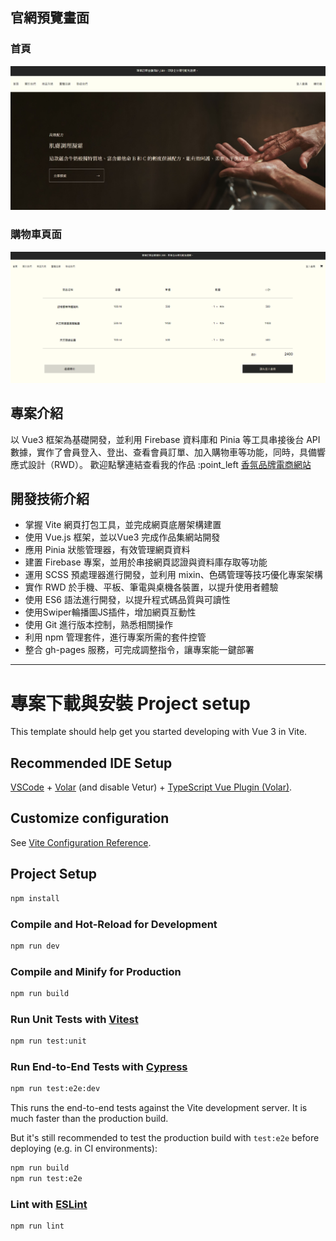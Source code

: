 ## 官網預覽畫面 

### 首頁 
![Screenshot of a comment on a GitHub issue showing an image, added in the Markdown, of an Octocat smiling and raising a tentacle.](https://github.com/zzliou/Das-Parfum/blob/157f52dc148514a4b755f56f547bb0d1d353d2cd/%E6%9C%AA%E5%91%BD%E5%90%8D.jpg)

### 購物車頁面
![Screenshot of a comment on a GitHub issue showing an image, added in the Markdown, of an Octocat smiling and raising a tentacle.](https://github.com/zzliou/Das-Parfum/blob/b1ccb60a11489a545369b970054d66efbcb780aa/FireShot%20Capture%20423%20-%20Alles%20Gute%EF%BD%9C%E5%BE%B7%E5%9C%8B%E9%A6%99%E6%B0%9B%E5%93%81%E7%89%8C%20-%20zzliou.github.io.png)

## 專案介紹 

以 Vue3 框架為基礎開發，並利用 Firebase 資料庫和 Pinia 等工具串接後台 API 數據，實作了會員登入、登出、查看會員訂單、加入購物車等功能，同時，具備響應式設計（RWD）。
歡迎點擊連結查看我的作品	:point_left [香氛品牌電商網站](https://zzliou.github.io/Das-Parfum/#/home)

## 開發技術介紹

* 掌握 Vite 網頁打包工具，並完成網頁底層架構建置
* 使用 Vue.js 框架，並以Vue3 完成作品集網站開發
* 應用 Pinia 狀態管理器，有效管理網頁資料
* 建置 Firebase 專案，並用於串接網頁認證與資料庫存取等功能
* 運用 SCSS 預處理器進行開發，並利用 mixin、色碼管理等技巧優化專案架構
* 實作 RWD 於手機、平板、筆電與桌機各裝置，以提升使用者體驗
* 使用 ES6 語法進行開發，以提升程式碼品質與可讀性
* 使用Swiper輪播圖JS插件，增加網頁互動性
* 使用 Git 進行版本控制，熟悉相關操作
* 利用 npm 管理套件，進行專案所需的套件控管
* 整合 gh-pages 服務，可完成調整指令，讓專案能一鍵部署

---

# 專案下載與安裝 Project setup


This template should help get you started developing with Vue 3 in Vite.

## Recommended IDE Setup

[VSCode](https://code.visualstudio.com/) + [Volar](https://marketplace.visualstudio.com/items?itemName=Vue.volar) (and disable Vetur) + [TypeScript Vue Plugin (Volar)](https://marketplace.visualstudio.com/items?itemName=Vue.vscode-typescript-vue-plugin).

## Customize configuration

See [Vite Configuration Reference](https://vitejs.dev/config/).

## Project Setup

```sh
npm install
```

### Compile and Hot-Reload for Development

```sh
npm run dev
```

### Compile and Minify for Production

```sh
npm run build
```

### Run Unit Tests with [Vitest](https://vitest.dev/)

```sh
npm run test:unit
```

### Run End-to-End Tests with [Cypress](https://www.cypress.io/)

```sh
npm run test:e2e:dev
```

This runs the end-to-end tests against the Vite development server.
It is much faster than the production build.

But it's still recommended to test the production build with `test:e2e` before deploying (e.g. in CI environments):

```sh
npm run build
npm run test:e2e
```

### Lint with [ESLint](https://eslint.org/)

```sh
npm run lint
```

